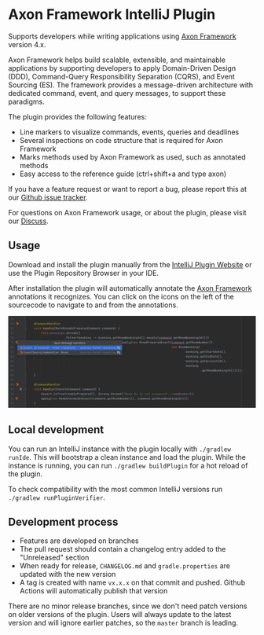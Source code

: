 Axon Framework IntelliJ Plugin
===================================
<!-- Plugin description -->
Supports developers while writing applications using [Axon Framework](https://axoniq.io/product-overview/axon-framework) version 4.x.

Axon Framework helps build scalable, extensible, and maintainable applications by supporting developers to apply Domain-Driven Design (DDD),
Command-Query Responsibility Separation (CQRS), and Event Sourcing (ES). The framework provides a message-driven architecture with dedicated
command, event, and query messages, to support these paradigms.

The plugin provides the following features:

- Line markers to visualize commands, events, queries and deadlines
- Several inspections on code structure that is required for Axon Framework
- Marks methods used by Axon Framework as used, such as annotated methods
- Easy access to the reference guide (ctrl+shift+a and type axon)

If you have a feature request or want to report a bug, please report this at
our [Github issue tracker](https://github.com/AxonFramework/IdeaPlugin/issues).

For questions on Axon Framework usage, or about the plugin, please visit our [Discuss](https://discuss.axoniq.io/).
<!-- Plugin description end -->

## Usage

Download and install the plugin manually from the [IntelliJ Plugin Website](https://plugins.jetbrains.com/plugin/18628-axon-framework) or
use the Plugin Repository Browser in your IDE.

After installation the plugin will automatically annotate the [Axon Framework](http://www.axonframework.org/)
annotations it recognizes. You can click on the icons on the left of the sourcecode to navigate to and from the annotations.

![Axon Hotel Demo Screenshot With Annotations](.github/screenshot.png)

## Local development

You can run an IntelliJ instance with the plugin locally with `./gradlew runIde`. This will bootstrap a clean instance and load the plugin.
While the instance is running, you can run `./gradlew buildPlugin` for a hot reload of the plugin.

To check compatibility with the most common IntelliJ versions run `./gradlew runPluginVerifier`.

## Development process

- Features are developed on branches
- The pull request should contain a changelog entry added to the "Unreleased" section
- When ready for release, `CHANGELOG.md` and `gradle.properties` are updated with the new version
- A tag is created with name `vx.x.x` on that commit and pushed. Github Actions will automatically publish that version

There are no minor release branches, since we don't need patch versions on older versions of the plugin. Users will always update to the
latest version and will ignore earlier patches, so the `master` branch is leading.

